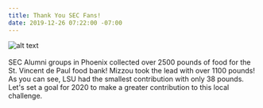 ```yaml
---
title: Thank You SEC Fans!
date: 2019-12-26 07:22:00 -07:00
---
```


![alt text](https://lsu-phoenix-alumni.github.io/assets/img/SVdPDonations.jpg)  
<br>
SEC Alumni groups in Phoenix collected over 2500 pounds of food for the St. Vincent de Paul food bank! Mizzou took the lead with over 1100 pounds! As you can see, LSU had the smallest contribution with only 38 pounds. Let's set a goal for 2020 to make a greater contribution to this local challenge.    